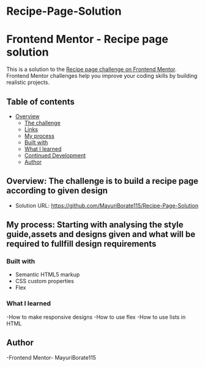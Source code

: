 # Recipe-Page-Solution
# Frontend Mentor - Recipe page solution

This is a solution to the [Recipe page challenge on Frontend Mentor](https://www.frontendmentor.io/challenges/recipe-page-KiTsR8QQKm). Frontend Mentor challenges help you improve your coding skills by building realistic projects. 

## Table of contents

- [Overview](#overview)
  - [The challenge](#the-challenge)
  - [Links](#links)
  - [My process](#my-process)
  - [Built with](#built-with)
  - [What I learned](#what-i-learned)
  - [Continued Development](#continued-development)
  - [Author](#author)



## Overview: The challenge is to build a recipe page according to given design

- Solution URL: https://github.com/MayuriBorate115/Recipe-Page-Solution

## My process: Starting with analysing the style guide,assets and designs given and what will be required to fullfill design requirements

### Built with

- Semantic HTML5 markup
- CSS custom properties
- Flex


### What I learned
-How to make responsive designs
-How to use flex
-How to use lists in HTML


## Author
-Frontend Mentor- MayuriBorate115
